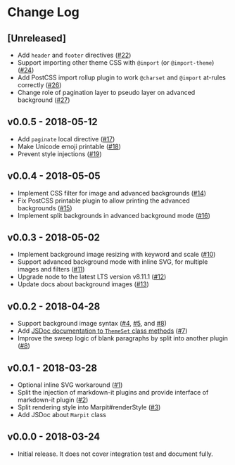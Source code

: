 # Change Log

## [Unreleased]

* Add `header` and `footer` directives ([#22](https://github.com/marp-team/marpit/pull/22))
* Support importing other theme CSS with `@import` (or `@import-theme`) ([#24](https://github.com/marp-team/marpit/pull/24))
* Add PostCSS import rollup plugin to work `@charset` and `@import` at-rules correctly ([#26](https://github.com/marp-team/marpit/pull/26))
* Change role of pagination layer to pseudo layer on advanced background ([#27](https://github.com/marp-team/marpit/pull/27))

## v0.0.5 - 2018-05-12

* Add `paginate` local directive ([#17](https://github.com/marp-team/marpit/pull/17))
* Make Unicode emoji printable ([#18](https://github.com/marp-team/marpit/pull/18))
* Prevent style injections ([#19](https://github.com/marp-team/marpit/pull/19))

## v0.0.4 - 2018-05-05

* Implement CSS filter for image and advanced backgrounds ([#14](https://github.com/marp-team/marpit/pull/14))
* Fix PostCSS printable plugin to allow printing the advanced backgrounds ([#15](https://github.com/marp-team/marpit/pull/15))
* Implement split backgrounds in advanced background mode ([#16](https://github.com/marp-team/marpit/pull/16))

## v0.0.3 - 2018-05-02

* Implement background image resizing with keyword and scale ([#10](https://github.com/marp-team/marpit/pull/10))
* Support advanced background mode with inline SVG, for multiple images and filters ([#11](https://github.com/marp-team/marpit/pull/11))
* Upgrade node to the latest LTS version v8.11.1 ([#12](https://github.com/marp-team/marpit/pull/12))
* Update docs about background images ([#13](https://github.com/marp-team/marpit/pull/13))

## v0.0.2 - 2018-04-28

* Support background image syntax ([#4](https://github.com/marp-team/marpit/pull/4), [#5](https://github.com/marp-team/marpit/pull/5), and [#8](https://github.com/marp-team/marpit/pull/8))
* Add [JSDoc documentation to `ThemeSet` class methods](https://marpit.netlify.com/themeset) ([#7](https://github.com/marp-team/marpit/pull/7))
* Improve the sweep logic of blank paragraphs by split into another plugin ([#8](https://github.com/marp-team/marpit/pull/8))

## v0.0.1 - 2018-03-28

* Optional inline SVG workaround ([#1](https://github.com/marp-team/marpit/pull/1))
* Split the injection of markdown-it plugins and provide interface of markdown-it plugin ([#2](https://github.com/marp-team/marpit/pull/2))
* Split rendering style into Marpit#renderStyle ([#3](https://github.com/marp-team/marpit/pull/3))
* Add JSDoc about `Marpit` class

## v0.0.0 - 2018-03-24

* Initial release. It does not cover integration test and document fully.
